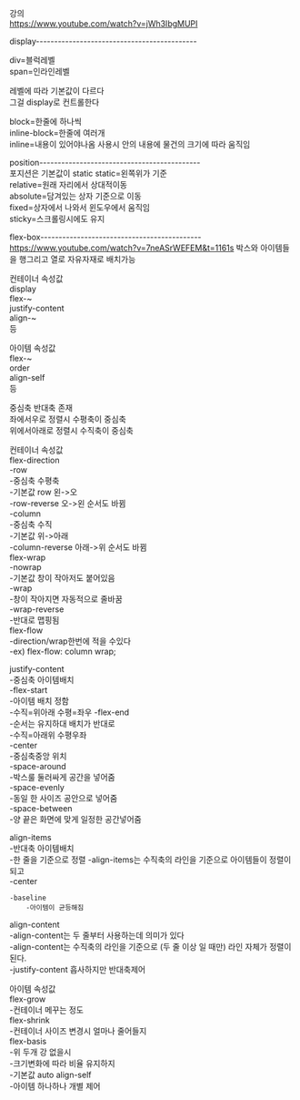 강의  
https://www.youtube.com/watch?v=jWh3IbgMUPI  

display--------------------------------------------  

div=블럭레벨  
span=인라인레벨  

레벨에 따라 기본값이 다르다  
그걸 display로 컨트롤한다  

block=한줄에 하나씩  
inline-block=한줄에 여러개  
inline=내용이 있어야나옴 사용시 안의 내용에 물건의 크기에 따라 움직임  

position--------------------------------------------  
포지션은 기본값이 static
static=왼쪽위가 기준  
relative=원래 자리에서 상대적이동  
absolute=담겨있는 상자 기준으로 이동  
fixed=상자에서 나와서 윈도우에서 움직임  
sticky=스크롤링시에도 유지  

flex-box--------------------------------------------  
https://www.youtube.com/watch?v=7neASrWEFEM&t=1161s
박스와 아이템들을 행그리고 열로 자유자재로 배치가능  

컨테이너 속성값  
display  
flex-~  
justify-content  
align-~  
등  

아이템 속성값  
flex-~  
order  
align-self  
등  

중심축 반대축  존재  
좌에서우로 정렬시 수평축이 중심축  
위에서아래로 정렬시 수직축이 중심축  

컨테이너 속성값   
flex-direction  
    -row  
        -중심축 수평축  
        -기본값 row 왼->오  
        -row-reverse 오->왼 순서도 바뀜  
    -column  
        -중심축 수직  
        -기본값 위->아래  
        -column-reverse 아래->위 순서도 바뀜  
flex-wrap  
    -nowrap  
        -기본값 창이 작아저도 붙어있음  
    -wrap  
        -창이 작아지면 자동적으로 줄바꿈  
    -wrap-reverse  
        -반대로 맵핑됨  
flex-flow  
    -direction/wrap한번에 적을 수있다  
    -ex) flex-flow: column wrap;  

justify-content  
-중심축 아이템배치  
    -flex-start  
        -아이템 배치 정함  
        -수직=위아래 수평=좌우 
    -flex-end  
        -순서는 유지하대 배치가 반대로  
        -수직=아래위 수평우좌  
    -center  
        -중심축중앙 위치  
    -space-around  
        -박스룰 둘러싸게 공간을 넣어줌  
    -space-evenly  
        -동일 한 사이즈 공안으로 넣어줌  
    -space-between  
        -양 끝은 화면에 맞게 일정한 공간넣어줌  

align-items  
-반대축 아이템배치  
-한 줄을 기준으로 정렬 
-align-items는 수직축의 라인을 기준으로 아이템들이 정렬이 되고  
    -center  

    -baseline  
        -아이템이 균등해짐  
align-content  
-align-content는 두 줄부터 사용하는데 의미가 있다  
-align-content는 수직축의 라인을 기준으로 (두 줄 이상 일 때만) 라인 자체가 정렬이 된다.  
-justify-content 흡사하지만 반대축제어  


아이템 속성값  
flex-grow  
    -컨테이너 메꾸는 정도  
flex-shrink  
    -컨테이너 사이즈 변경시 얼마나 줄어들지  
flex-basis  
    -위 두개 강 없을시  
    -크기변화에 따라 비율 유지하지  
    -기본값 auto
align-self  
    -아이템 하나하나 개별 제어  